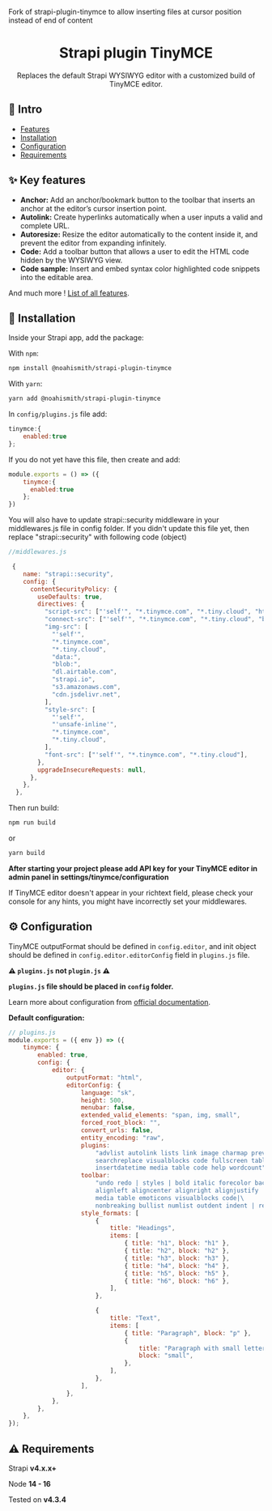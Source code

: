 <p>Fork of strapi-plugin-tinymce to allow inserting files at cursor position instead of end of content</p>

<h1 align="center">Strapi plugin TinyMCE</h1>

<p align="center">Replaces the default Strapi WYSIWYG editor with a customized build of TinyMCE editor.</p>

## 👋 Intro

* [Features](#features)
* [Installation](#installation)
* [Configuration](#configuration)
* [Requirements](#requirements)

## <a id="features"></a>✨ Key features

* **Anchor:** Add an anchor/bookmark button to the toolbar that inserts an anchor at the editor’s cursor insertion point.
* **Autolink:** Create hyperlinks automatically when a user inputs a valid and complete URL.
* **Autoresize:** Resize the editor automatically to the content inside it, and prevent the editor from expanding infinitely.
* **Code:** Add a toolbar button that allows a user to edit the HTML code hidden by the WYSIWYG view.
* **Code sample:** Insert and embed syntax color highlighted code snippets into the editable area.


And much more ! [List of all features](https://www.tiny.cloud/tinymce/features/).

## <a id="installation"></a>🔧 Installation

Inside your Strapi app, add the package:

With `npm`:
```bash
npm install @noahismith/strapi-plugin-tinymce
```
With `yarn`:
```bash
yarn add @noahismith/strapi-plugin-tinymce
```

In `config/plugins.js` file add:
```js
tinymce:{
    enabled:true
};
```

If you do not yet have this file, then create and add:
```js
module.exports = () => ({
    tinymce:{
      enabled:true
    };
})
```

You will also have to update strapi::security middleware in your middlewares.js file in config folder.
If you didn't update this file yet, then replace "strapi::security" with following code (object)
```js
//middlewares.js

 {
    name: "strapi::security",
    config: {
      contentSecurityPolicy: {
        useDefaults: true,  
        directives: {
          "script-src": ["'self'", "*.tinymce.com", "*.tiny.cloud", "https:"],
          "connect-src": ["'self'", "*.tinymce.com", "*.tiny.cloud", "blob:", "*.strapi.io"],
          "img-src": [
            "'self'",
            "*.tinymce.com",
            "*.tiny.cloud",
            "data:",
            "blob:",
            "dl.airtable.com",
            "strapi.io",
            "s3.amazonaws.com",
            "cdn.jsdelivr.net",
          ],
          "style-src": [
            "'self'",
            "'unsafe-inline'",
            "*.tinymce.com",
            "*.tiny.cloud",
          ],
          "font-src": ["'self'", "*.tinymce.com", "*.tiny.cloud"],
        },
        upgradeInsecureRequests: null,
      },
    },
  },
```

Then run build:
```bash
npm run build
```

or
```bash
yarn build
```

**After starting your project please add API key for your TinyMCE editor in admin panel in settings/tinymce/configuration**

If TinyMCE editor doesn't appear in your richtext field, please check your console for any hints, you might have incorrectly set your middlewares.

## <a id="configuration"></a>⚙️ Configuration
TinyMCE outputFormat should be defined in `config.editor`, and init object should be defined in `config.editor.editorConfig` field in `plugins.js` file.

**⚠️ `plugins.js` not `plugin.js` ⚠️**

**`plugins.js` file should be placed in `config` folder.**


Learn more about configuration from [official documentation](https://www.tiny.cloud/docs/tinymce/6/).

**Default configuration:**
```js
// plugins.js
module.exports = ({ env }) => ({
    tinymce: {
        enabled: true,
        config: {
            editor: {
                outputFormat: "html",
                editorConfig: {
                    language: "sk",
                    height: 500,
                    menubar: false,
                    extended_valid_elements: "span, img, small",
                    forced_root_block: "",
                    convert_urls: false,
                    entity_encoding: "raw",
                    plugins:
                        "advlist autolink lists link image charmap preview anchor \
                        searchreplace visualblocks code fullscreen table emoticons nonbreaking \
                        insertdatetime media table code help wordcount",
                    toolbar:
                        "undo redo | styles | bold italic forecolor backcolor | \
                        alignleft aligncenter alignright alignjustify | \
                        media table emoticons visualblocks code|\
                        nonbreaking bullist numlist outdent indent | removeformat | help",
                    style_formats: [
                        {
                            title: "Headings",
                            items: [
                                { title: "h1", block: "h1" },
                                { title: "h2", block: "h2" },
                                { title: "h3", block: "h3" },
                                { title: "h4", block: "h4" },
                                { title: "h5", block: "h5" },
                                { title: "h6", block: "h6" },
                            ],
                        },

                        {
                            title: "Text",
                            items: [
                                { title: "Paragraph", block: "p" },
                                {
                                    title: "Paragraph with small letters",
                                    block: "small",
                                },
                            ],
                        },
                    ],
                },
            },
        },
    },
});

```

## <a id="requirements"></a>⚠️ Requirements
Strapi **v4.x.x+**

Node **14 - 16**

Tested on **v4.3.4**
